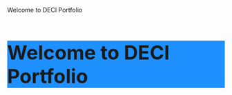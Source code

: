 <!DOCTYPE html>
<html lang="en-US">
<head>
  <meta charset="utf-8" />
    <title>Welcome to DECI Portfolio</title>
  <p>Welcome to DECI Portfolio</p>
<body>
<h1 style="background-color:DodgerBlue;">Welcome to DECI Portfolio</h1>
<style>
h1 {font-size: 45px;}
<h1>Welcome to DECI Portfolio</h1>  
